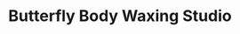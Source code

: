 ---
title: "Butterfly Body Waxing Studio"
url: /perth-amboy/butterfly-body-waxing-studio/
shop: Kosmetik
---